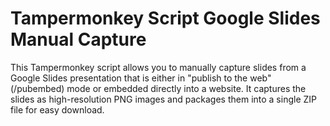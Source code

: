 # Tampermonkey Script Google Slides Manual Capture
This Tampermonkey script allows you to manually capture slides from a Google Slides presentation that is either in "publish to the web" (/pubembed) mode or embedded directly into a website. It captures the slides as high-resolution PNG images and packages them into a single ZIP file for easy download.

